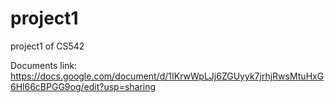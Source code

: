# project1
project1 of CS542

Documents link:
https://docs.google.com/document/d/1IKrwWpLJj6ZGUyyk7jrhjRwsMtuHxG6Hl66cBPGG9og/edit?usp=sharing
